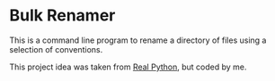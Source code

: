 # Bulk Renamer

This is a command line program to rename a directory of files using a selection of conventions.

This project idea was taken from [Real Python](https://realpython.com/intermediate-python-project-ideas/#command-line-project-ideas), but coded by me.